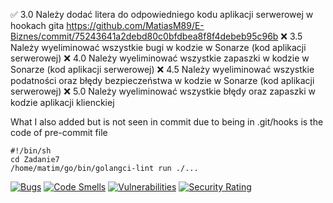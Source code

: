 ✅ 3.0 Należy dodać litera do odpowiedniego kodu aplikacji serwerowej w
hookach gita https://github.com/MatiasM89/E-Biznes/commit/75243641a2debd80c0bfdbea8f8f4debeb95c96b
❌ 3.5 Należy wyeliminować wszystkie bugi w kodzie w Sonarze (kod
aplikacji serwerowej)
❌ 4.0 Należy wyeliminować wszystkie zapaszki w kodzie w Sonarze (kod
aplikacji serwerowej)
❌ 4.5 Należy wyeliminować wszystkie podatności oraz błędy bezpieczeństwa
w kodzie w Sonarze (kod aplikacji serwerowej)
❌ 5.0 Należy wyeliminować wszystkie błędy oraz zapaszki w kodzie
aplikacji klienckiej

What I also added but is not seen in commit due to being in .git/hooks is the code of pre-commit file
```
#!/bin/sh
cd Zadanie7
/home/matim/go/bin/golangci-lint run ./...
```

[![Bugs](https://sonarcloud.io/api/project_badges/measure?project=MatiasM89_E-Biznes&metric=bugs&token=6b64304159db0aa6056a85898c5454ecae2f2ce1)](https://sonarcloud.io/summary/new_code?id=MatiasM89_E-Biznes)
[![Code Smells](https://sonarcloud.io/api/project_badges/measure?project=MatiasM89_E-Biznes&metric=code_smells&token=6b64304159db0aa6056a85898c5454ecae2f2ce1)](https://sonarcloud.io/summary/new_code?id=MatiasM89_E-Biznes)
[![Vulnerabilities](https://sonarcloud.io/api/project_badges/measure?project=MatiasM89_E-Biznes&metric=vulnerabilities&token=6b64304159db0aa6056a85898c5454ecae2f2ce1)](https://sonarcloud.io/summary/new_code?id=MatiasM89_E-Biznes)
[![Security Rating](https://sonarcloud.io/api/project_badges/measure?project=MatiasM89_E-Biznes&metric=security_rating&token=6b64304159db0aa6056a85898c5454ecae2f2ce1)](https://sonarcloud.io/summary/new_code?id=MatiasM89_E-Biznes)

